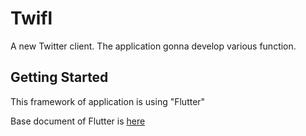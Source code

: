 # Twifl

A new Twitter client.
The application gonna develop various function.

## Getting Started

This framework of application is using "Flutter"

Base document of Flutter is [here](https://flutter.dev/docs)

